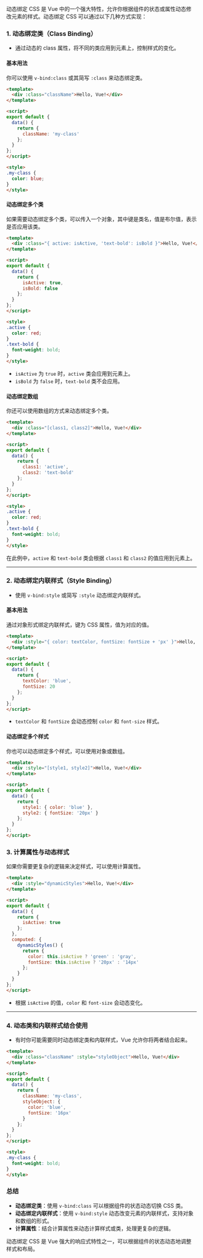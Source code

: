 动态绑定 CSS 是 Vue 中的一个强大特性，允许你根据组件的状态或属性动态修改元素的样式。动态绑定 CSS 可以通过以下几种方式实现：

### 1. **动态绑定类（Class Binding）**
   - 通过动态的 class 属性，将不同的类应用到元素上，控制样式的变化。

#### 基本用法
你可以使用 `v-bind:class` 或其简写 `:class` 来动态绑定类。

```html
<template>
  <div :class="className">Hello, Vue!</div>
</template>

<script>
export default {
  data() {
    return {
      className: 'my-class'
    };
  }
};
</script>

<style>
.my-class {
  color: blue;
}
</style>
```

#### 动态绑定多个类
如果需要动态绑定多个类，可以传入一个对象，其中键是类名，值是布尔值，表示是否应用该类。

```html
<template>
  <div :class="{ active: isActive, 'text-bold': isBold }">Hello, Vue!</div>
</template>

<script>
export default {
  data() {
    return {
      isActive: true,
      isBold: false
    };
  }
};
</script>

<style>
.active {
  color: red;
}
.text-bold {
  font-weight: bold;
}
</style>
```
- `isActive` 为 `true` 时，`active` 类会应用到元素上。
- `isBold` 为 `false` 时，`text-bold` 类不会应用。

#### 动态绑定数组
你还可以使用数组的方式来动态绑定多个类。

```html
<template>
  <div :class="[class1, class2]">Hello, Vue!</div>
</template>

<script>
export default {
  data() {
    return {
      class1: 'active',
      class2: 'text-bold'
    };
  }
};
</script>

<style>
.active {
  color: red;
}
.text-bold {
  font-weight: bold;
}
</style>
```
在此例中，`active` 和 `text-bold` 类会根据 `class1` 和 `class2` 的值应用到元素上。

---

### 2. **动态绑定内联样式（Style Binding）**
   - 使用 `v-bind:style` 或简写 `:style` 动态绑定内联样式。

#### 基本用法
通过对象形式绑定内联样式，键为 CSS 属性，值为对应的值。

```html
<template>
  <div :style="{ color: textColor, fontSize: fontSize + 'px' }">Hello, Vue!</div>
</template>

<script>
export default {
  data() {
    return {
      textColor: 'blue',
      fontSize: 20
    };
  }
};
</script>
```
- `textColor` 和 `fontSize` 会动态控制 `color` 和 `font-size` 样式。

#### 动态绑定多个样式
你也可以动态绑定多个样式，可以使用对象或数组。

```html
<template>
  <div :style="[style1, style2]">Hello, Vue!</div>
</template>

<script>
export default {
  data() {
    return {
      style1: { color: 'blue' },
      style2: { fontSize: '20px' }
    };
  }
};
</script>
```

### 3. **计算属性与动态样式**
如果你需要更复杂的逻辑来决定样式，可以使用计算属性。

```html
<template>
  <div :style="dynamicStyles">Hello, Vue!</div>
</template>

<script>
export default {
  data() {
    return {
      isActive: true
    };
  },
  computed: {
    dynamicStyles() {
      return {
        color: this.isActive ? 'green' : 'gray',
        fontSize: this.isActive ? '20px' : '14px'
      };
    }
  }
};
</script>
```
- 根据 `isActive` 的值，`color` 和 `font-size` 会动态变化。

---

### 4. **动态类和内联样式结合使用**
   - 有时你可能需要同时动态绑定类和内联样式，Vue 允许你将两者结合起来。

```html
<template>
  <div :class="className" :style="styleObject">Hello, Vue!</div>
</template>

<script>
export default {
  data() {
    return {
      className: 'my-class',
      styleObject: {
        color: 'blue',
        fontSize: '16px'
      }
    };
  }
};
</script>

<style>
.my-class {
  font-weight: bold;
}
</style>
```

### 总结
- **动态绑定类**：使用 `v-bind:class` 可以根据组件的状态动态切换 CSS 类。
- **动态绑定内联样式**：使用 `v-bind:style` 动态改变元素的内联样式，支持对象和数组的形式。
- **计算属性**：结合计算属性来动态计算样式或类，处理更复杂的逻辑。

动态绑定 CSS 是 Vue 强大的响应式特性之一，可以根据组件的状态动态地调整样式和布局。